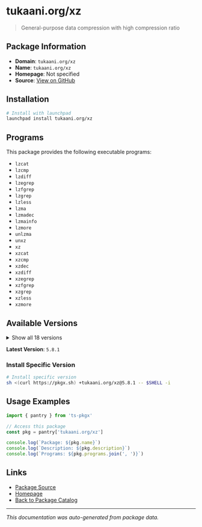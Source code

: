 # tukaani.org/xz

> General-purpose data compression with high compression ratio

## Package Information

- **Domain**: `tukaani.org/xz`
- **Name**: `tukaani.org/xz`
- **Homepage**: Not specified
- **Source**: [View on GitHub](https://github.com/pkgxdev/pantry/tree/main/projects/tukaani.org/xz/package.yml)

## Installation

```bash
# Install with launchpad
launchpad install tukaani.org/xz
```

## Programs

This package provides the following executable programs:

- `lzcat`
- `lzcmp`
- `lzdiff`
- `lzegrep`
- `lzfgrep`
- `lzgrep`
- `lzless`
- `lzma`
- `lzmadec`
- `lzmainfo`
- `lzmore`
- `unlzma`
- `unxz`
- `xz`
- `xzcat`
- `xzcmp`
- `xzdec`
- `xzdiff`
- `xzegrep`
- `xzfgrep`
- `xzgrep`
- `xzless`
- `xzmore`

## Available Versions

<details>
<summary>Show all 18 versions</summary>

- `5.8.1`, `5.8.0`, `5.6.4`, `5.6.3`, `5.6.2`
- `5.4.7`, `5.4.6`, `5.4.5`, `5.4.4`, `5.4.3`
- `5.4.2`, `5.4.1`, `5.4.0`, `5.2.13`, `5.2.12`
- `5.2.11`, `5.2.10`, `5.2.7`

</details>

**Latest Version**: `5.8.1`

### Install Specific Version

```bash
# Install specific version
sh <(curl https://pkgx.sh) +tukaani.org/xz@5.8.1 -- $SHELL -i
```

## Usage Examples

```typescript
import { pantry } from 'ts-pkgx'

// Access this package
const pkg = pantry['tukaani.org/xz']

console.log(`Package: ${pkg.name}`)
console.log(`Description: ${pkg.description}`)
console.log(`Programs: ${pkg.programs.join(', ')}`)
```

## Links

- [Package Source](https://github.com/pkgxdev/pantry/tree/main/projects/tukaani.org/xz/package.yml)
- [Homepage](#)
- [Back to Package Catalog](../../../package-catalog.md)

---

*This documentation was auto-generated from package data.*
